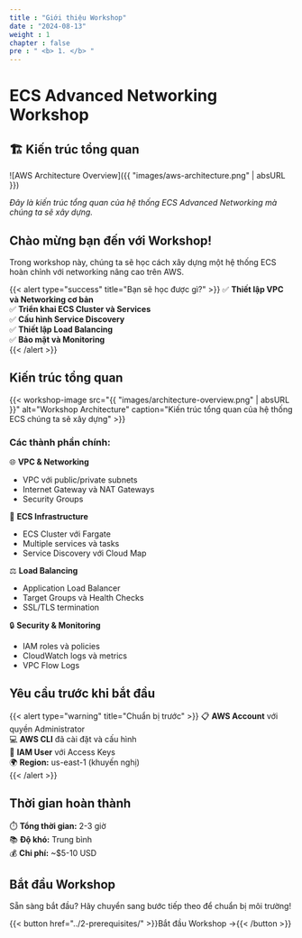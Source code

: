 ```yaml
---
title : "Giới thiệu Workshop"
date : "2024-08-13"
weight : 1
chapter : false
pre : " <b> 1. </b> "
---
```


# ECS Advanced Networking Workshop

## 🏗️ Kiến trúc tổng quan

![AWS Architecture Overview]({{ "images/aws-architecture.png" | absURL }})

*Đây là kiến trúc tổng quan của hệ thống ECS Advanced Networking mà chúng ta sẽ xây dựng.*


## Chào mừng bạn đến với Workshop!

Trong workshop này, chúng ta sẽ học cách xây dựng một hệ thống ECS hoàn chỉnh với networking nâng cao trên AWS.

{{< alert type="success" title="Bạn sẽ học được gì?" >}}
✅ **Thiết lập VPC và Networking cơ bản**  
✅ **Triển khai ECS Cluster và Services**  
✅ **Cấu hình Service Discovery**  
✅ **Thiết lập Load Balancing**  
✅ **Bảo mật và Monitoring**  
{{< /alert >}}

## Kiến trúc tổng quan

{{< workshop-image src="{{ "images/architecture-overview.png" | absURL }}" alt="Workshop Architecture" caption="Kiến trúc tổng quan của hệ thống ECS chúng ta sẽ xây dựng" >}}

### Các thành phần chính:

🌐 **VPC & Networking**
- VPC với public/private subnets
- Internet Gateway và NAT Gateways
- Security Groups

🚀 **ECS Infrastructure**
- ECS Cluster với Fargate
- Multiple services và tasks
- Service Discovery với Cloud Map

⚖️ **Load Balancing**
- Application Load Balancer
- Target Groups và Health Checks
- SSL/TLS termination

🔒 **Security & Monitoring**
- IAM roles và policies
- CloudWatch logs và metrics
- VPC Flow Logs

## Yêu cầu trước khi bắt đầu

{{< alert type="warning" title="Chuẩn bị trước" >}}
📋 **AWS Account** với quyền Administrator  
💻 **AWS CLI** đã cài đặt và cấu hình  
🔑 **IAM User** với Access Keys  
🌍 **Region:** us-east-1 (khuyến nghị)  
{{< /alert >}}

## Thời gian hoàn thành

⏱️ **Tổng thời gian:** 2-3 giờ  
📚 **Độ khó:** Trung bình  
💰 **Chi phí:** ~$5-10 USD  

## Bắt đầu Workshop

Sẵn sàng bắt đầu? Hãy chuyển sang bước tiếp theo để chuẩn bị môi trường!

{{< button href="../2-prerequisites/" >}}Bắt đầu Workshop →{{< /button >}}
